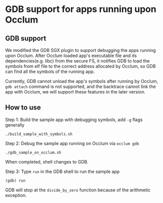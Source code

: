 # GDB support for apps running upon Occlum

## GDB support

We modified the GDB SGX plugin to support debugging the apps running upon Occlum. After Occlum loaded app's executable file and its dependencies(e.g. libc) from the secure FS, it notifies GDB to load the symbols from elf file to the correct address allocated by Occlum, so GDB can find all the symbols of the running app.

Currently, GDB cannot unload the app's symbols after running by Occlum, `gdb attach` command is not supported, and the backtrace cannot link the app with Occlum, we will support these features in the later version.

## How to use

Step 1: Build the sample app with debugging symbols, add `-g` flags generally
```
./build_sample_with_symbols.sh
```

Step 2: Debug the sample app running on Occlum via `occlum gdb`
```
./gdb_sample_on_occlum.sh
```
When completed, shell changes to GDB.

Step 3: Type `run` in the GDB shell to run the sample app
```
(gdb) run
```
GDB will stop at the `divide_by_zero` function because of the arithmetic exception.
